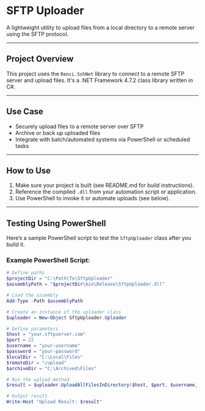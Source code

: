# SFTP Uploader

A lightweight utility to upload files from a local directory to a remote server using the SFTP protocol.

---

## Project Overview

This project uses the `Renci.SshNet` library to connect to a remote SFTP server and upload files. It's a .NET Framework 4.7.2 class library written in C#.

---

## Use Case

- Securely upload files to a remote server over SFTP
- Archive or back up uploaded files
- Integrate with batch/automated systems via PowerShell or scheduled tasks

---

## How to Use

1. Make sure your project is built (see README.md for build instructions).
2. Reference the compiled `.dll` from your automation script or application.
3. Use PowerShell to invoke it or automate uploads (see below).

---

## Testing Using PowerShell

Here’s a sample PowerShell script to test the `SftpUploader` class after you build it.

### Example PowerShell Script:

```powershell
# Define paths
$projectDir = "C:\Path\To\SftpUploader"
$assemblyPath = "$projectDir\bin\Release\SftpUploader.dll"

# Load the assembly
Add-Type -Path $assemblyPath

# Create an instance of the uploader class
$uploader = New-Object SftpUploader.Uploader

# Define parameters
$host = "your.sftpserver.com"
$port = 22
$username = "your-username"
$password = "your-password"
$localDir = "C:\Local\Files"
$remoteDir = "/upload"
$archiveDir = "C:\Archived\Files"

# Run the upload method
$result = $uploader.UploadAllFilesInDirectory($host, $port, $username, $password, $localDir, $remoteDir, $archiveDir)

# Output result
Write-Host "Upload Result: $result"
